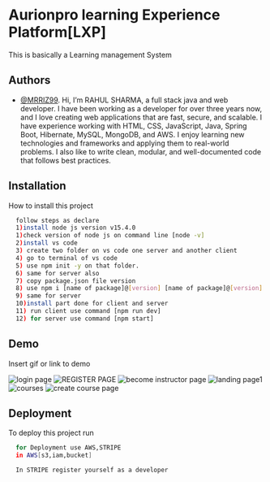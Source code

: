 
# Aurionpro learning Experience Platform[LXP]

This is basically a Learning management System



## Authors

- [@MRRIZ99](https://github.com/mrriz99).
Hi, I’m RAHUL SHARMA, a full stack java and web developer. I have been working as a developer for over three years now, and I love creating web applications that are fast, secure, and scalable. I have experience working with HTML, CSS, JavaScript, Java, Spring Boot, Hibernate, MySQL, MongoDB, and AWS. I enjoy learning new technologies and frameworks and applying them to real-world problems. I also like to write clean, modular, and well-documented code that follows best practices.


## Installation

How to install this project 

```bash
  follow steps as declare
  1)install node js version v15.4.0
  1)check version of node js on command line [node -v]
  2)install vs code
  3) create two folder on vs code one server and another client
  4) go to terminal of vs code
  5) use npm init -y on that folder.
  6) same for server also
  7) copy package.json file version
  8) use npm i [name of package]@[version] [name of package]@[version] ....
  9) same for server
  10)install part done for client and server
  11) run client use command [npm run dev]
  12) for server use command [npm start]
```
    
## Demo

Insert gif or link to demo

![login page](https://github.com/mrriz99/aurionpro-LMS/assets/67002071/5db7807e-3071-4f84-9012-23c6894f26a7)
![REGISTER PAGE](https://github.com/mrriz99/aurionpro-LMS/assets/67002071/8498c445-e614-4bd5-9455-84208276d375)
![become instructor page](https://github.com/mrriz99/aurionpro-LMS/assets/67002071/23d347cb-b3b3-4f92-81d5-3980c23f4c71)
![landing page1](https://github.com/mrriz99/aurionpro-LMS/assets/67002071/412629a8-c308-4cbe-b4bc-f84202ecf3f9)
![courses](https://github.com/mrriz99/aurionpro-LMS/assets/67002071/2831b4b1-0097-49ad-9a3d-25f35cdf2147)
![create course page](https://github.com/mrriz99/aurionpro-LMS/assets/67002071/63a59902-9f12-460f-9e5a-85b1b1d93f91)
## Deployment

To deploy this project run

```bash
  for Deployment use AWS,STRIPE
  in AWS[s3,iam,bucket]

  In STRIPE register yourself as a developer

```

